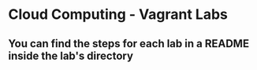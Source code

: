 # Cloud Computing - Vagrant Labs

## You can find the steps for each lab in a README inside the lab's directory
